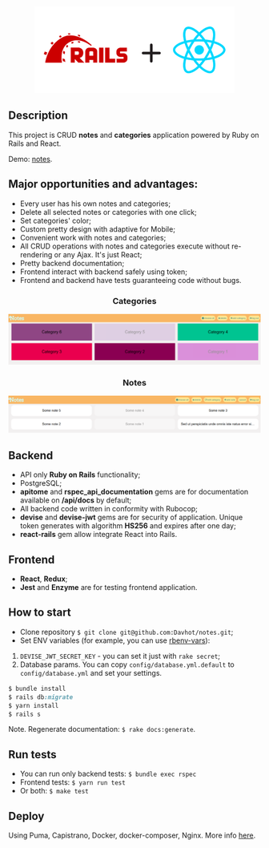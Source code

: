 <p align="center">
  <img src="public/img/rails_react.png" alt="Logo" width="400">
</p>

## Description
This project is CRUD **notes** and **categories** application powered by Ruby on Rails and React.

Demo: [notes](https://notes.logdata.me).

## Major opportunities and advantages:
* Every user has his own notes and categories;
* Delete all selected notes or categories with one click;
* Set categories' color;
* Custom pretty design with adaptive for Mobile;
* Convenient work with notes and categories;
* All CRUD operations with notes and categories execute without re-rendering or any Ajax.
It's just React;
* Pretty backend documentation;
* Frontend interact with backend safely using token;
* Frontend and backend have tests guaranteeing code without bugs.

<h3 align="center"><b>Categories</b></h3>
<p align="center">
  <img src="public/img/categories.png" alt="categories image" width="800">
</p>

<h3 align="center"><b>Notes</b></h3>
<p align="center">
  <img src="public/img/notes.png" alt="notes image" width="800">
</p>

## Backend
* API only **Ruby on Rails** functionality;
* PostgreSQL;
* **apitome** and **rspec_api_documentation** gems are for documentation available on
**/api/docs** by default;
* All backend code written in conformity with Rubocop;
* **devise** and **devise-jwt** gems are for security of application. Unique token
generates with algorithm **HS256** and expires after one day;
* **react-rails** gem allow integrate React into Rails.
## Frontend
* **React**, **Redux**;
* **Jest** and **Enzyme** are for testing frontend application.

## How to start
* Clone repository `$ git clone git@github.com:Davhot/notes.git`;
* Set ENV variables (for example, you can use [rbenv-vars](https://github.com/rbenv/rbenv-vars)):
1. `DEVISE_JWT_SECRET_KEY` - you can set it just with `rake secret`;
2. Database params. You can copy `config/database.yml.default` to `config/database.yml` and set your
settings.

```ruby
$ bundle install
$ rails db:migrate
$ yarn install
$ rails s
```

Note. Regenerate documentation: `$ rake docs:generate`.

## Run tests
* You can run only backend tests: `$ bundle exec rspec`
* Frontend tests: `$ yarn run test`
* Or both: `$ make test`

## Deploy
Using Puma, Capistrano, Docker, docker-composer, Nginx.
More info [here](https://base.logdata.me/articles/18).
